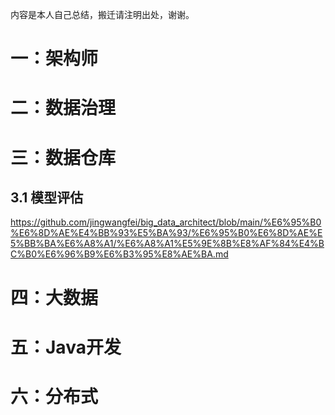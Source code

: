 内容是本人自己总结，搬迁请注明出处，谢谢。

# 一：架构师


# 二：数据治理


# 三：数据仓库
## 3.1 模型评估
https://github.com/jingwangfei/big_data_architect/blob/main/%E6%95%B0%E6%8D%AE%E4%BB%93%E5%BA%93/%E6%95%B0%E6%8D%AE%E5%BB%BA%E6%A8%A1/%E6%A8%A1%E5%9E%8B%E8%AF%84%E4%BC%B0%E6%96%B9%E6%B3%95%E8%AE%BA.md

# 四：大数据


# 五：Java开发


# 六：分布式
